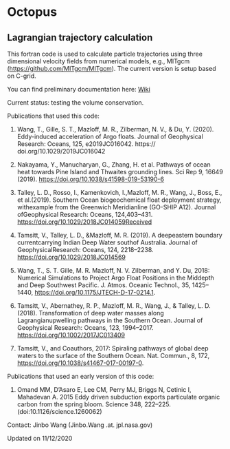 Octopus
=========

Lagrangian trajectory calculation
-----------------------------------------------

This fortran code is used to calculate particle trajectories using three dimensional velocity fields from numerical models, e.g., MITgcm (https://github.com/MITgcm/MITgcm). The current version is setup based on C-grid.

You can find preliminary documentation here: [Wiki](https://github.com/jinbow/Octopus/wiki)

Current status: testing the volume conservation.

Publications that used this code:

1. Wang, T., Gille, S. T., Mazloff, M. R., Zilberman, N. V., & Du, Y. (2020). Eddy-induced acceleration of Argo floats. Journal of Geophysical Research: Oceans, 125, e2019JC016042. https:// doi.org/10.1029/2019JC016042

1. Nakayama, Y., Manucharyan, G., Zhang, H. et al. Pathways of ocean heat towards Pine Island and Thwaites grounding lines. Sci Rep 9, 16649 (2019). https://doi.org/10.1038/s41598-019-53190-6

1. Talley, L. D., Rosso, I., Kamenkovich, I.,Mazloff, M. R., Wang, J., Boss, E., et al.(2019). Southern Ocean biogeochemical float deployment strategy, withexample from the Greenwich Meridianline (GO-SHIP A12). Journal ofGeophysical Research: Oceans, 124,403–431. https://doi.org/10.1029/2018JC014059Received

1. Tamsitt, V., Talley, L. D., &Mazloff, M. R. (2019). A deepeastern boundary currentcarrying Indian Deep Water southof Australia. Journal of GeophysicalResearch: Oceans, 124, 2218–2238. https://doi.org/10.1029/2018JC014569

1. Wang, T., S. T. Gille, M. R. Mazloff, N. V. Zilberman, and Y. Du, 2018: Numerical Simulations to Project Argo Float Positions in the Middepth and Deep Southwest Pacific. J. Atmos. Oceanic Technol., 35, 1425–1440, https://doi.org/10.1175/JTECH-D-17-0214.1.

1. Tamsitt, V., Abernathey, R. P., Mazloff, M. R., Wang, J., & Talley, L. D. (2018). Transformation of deep water masses along Lagrangianupwelling pathways in the Southern Ocean. Journal of Geophysical Research: Oceans, 123, 1994–2017. https://doi.org/10.1002/2017JC013409

1. Tamsitt, V., and Coauthors, 2017: Spiraling pathways of global deep waters to the surface of the Southern Ocean. Nat. Commun., 8, 172, https://doi.org/10.1038/s41467-017-00197-0.


Publications that used an early version of this code:

1. Omand MM, D’Asaro E, Lee CM, Perry MJ, Briggs N, Cetinic I, Mahadevan A. 2015 Eddy driven subduction exports particulate organic carbon from the spring bloom. Science 348,
222–225. (doi:10.1126/science.1260062)

Contact: Jinbo Wang (Jinbo.Wang .at. jpl.nasa.gov)

Updated on 11/12/2020
